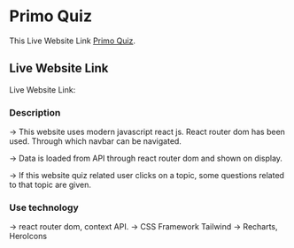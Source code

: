 # Primo Quiz

This Live Website Link [Primo Quiz]().

## Live Website Link

Live Website Link:

### Description

-> This website uses modern javascript react js. React router dom has been used. Through which navbar can be navigated.

-> Data is loaded from API through react router dom and shown on display.

-> If this website quiz related user clicks on a topic, some questions related to that topic are given.

### Use technology

-> react router dom, context API.
-> CSS Framework Tailwind
-> Recharts, HeroIcons
